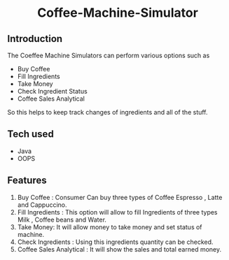 <div align = "center">
  <h1> Coffee-Machine-Simulator </h1>
 </div>


## Introduction
The Coeffee Machine Simulators can perform various options such as 
* Buy Coffee  
* Fill Ingredients
* Take Money
* Check Ingredient Status
* Coffee Sales Analytical

So this helps to keep track changes of ingredients and all of the stuff.

## Tech used 
* Java
* OOPS

## Features

1. Buy Coffee : Consumer Can buy three types of Coffee Espresso , Latte and Cappuccino.
2. Fill Ingredients : This option will allow to fill Ingredients of three types Milk , Coffee beans and Water.
3. Take Money:  It will allow money to take money and set status of machine.
4. Check Ingredients : Using this ingredients quantity can be checked.
5. Coffee Sales Analytical : It will show the sales and total earned money.
